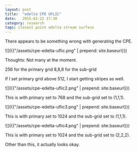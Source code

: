 ```yaml
---
layout: post
title:  "edelta CPE UFLIC"
date:   2015-02-22 17:30
category: research 
tags: closest point edelta stream surface
---
```


There appears to be something wrong with generating the CPE.

![]({{"/assets/cpe-edelta-uflic.png" | prepend: site.baseurl}})


Thoughts: Not many at the moment. 

256 for the primary grid
8,8,8 for the sub-grid

If I set primary grid above 512, I start getting stripes as well.

![]({{"/assets/cpe-edelta-uflic2.png" | prepend: site.baseurl}})

This is with primary set to 768 and the sub-grid set to (1,1,1).

![]({{"/assets/cpe-edelta-uflic3.png" | prepend: site.baseurl}})

This is with primary set to 1024 and the sub-grid set to (1,1,1).

![]({{"/assets/cpe-edelta-uflic4.png" | prepend: site.baseurl}})

This is with primary set to 1024 and the sub-grid set to (2,2,2).

Other than this, it actually looks okay. 
